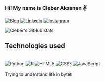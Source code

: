 ### Hi! My name is Cleber Aksenen ✌️

[![Blog](https://img.shields.io/website-up-down-green-red/http/monip.org.svg)](https://cleberaksenen.github.io/meu-site/)
[![Linkedin](https://img.shields.io/badge/LinkedIn-0077B5?style=for-the-badge&logo=linkedin&logoColor=white)](in/cleber-aksenen-bioinformatics)
[![Instagram](https://img.shields.io/badge/Instagram-E4405F?style=for-the-badge&logo=instagram&logoColor=white)](https://www.instagram.com/bioinfo.py/)

![Cleber's GitHub stats](https://github-readme-stats.vercel.app/api?username=cleberaksenen&show_icons=true&theme=cobalt)

## Technologies used
<div style="display: inline_block"><br/>
    <img align="center" alt="Python" src="https://img.shields.io/badge/Python-14354C?style=for-the-badge&logo=python&logoColor=white">
    <img align="center" alt="R" src="https://img.shields.io/badge/R-276DC3?style=for-the-badge&logo=r&logoColor=white">
    <img align="center" alt="HTML5" src="https://img.shields.io/badge/HTML5-E34F26?style=for-the-badge&logo=html5&logoColor=white">
    <img align="center" alt="CSS3" src="https://img.shields.io/badge/CSS3-1572B6?style=for-the-badge&logo=css3&logoColor=white">
    <img align="center" alt="JavaScript" src="https://img.shields.io/badge/JavaScript-323330?style=for-the-badge&logo=javascript&logoColor=F7DF1E">
<div><br/>
Trying to understand life in bytes

